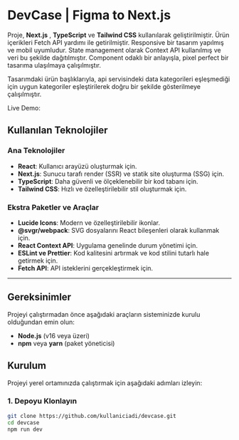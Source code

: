 # DevCase | Figma to Next.js

Proje, **Next.js** , **TypeScript** ve **Tailwind CSS** kullanılarak geliştirilmiştir. Ürün içerikleri Fetch API yardımı ile getirilmiştir. Responsive bir tasarım yapılmış ve mobil uyumludur. State management olarak Context API kullanılmış ve veri bu şekilde dağıtılmıştır. Component odaklı bir anlayışla, pixel perfect bir tasarıma ulaşılmaya çalışılmıştır.

Tasarımdaki ürün başlıklarıyla, api servisindeki data kategorileri eşleşmediği için uygun kategoriler eşleştirilerek doğru bir şekilde gösterilmeye çalışılmıştır.

Live Demo:

## Kullanılan Teknolojiler

### Ana Teknolojiler
- **React**: Kullanıcı arayüzü oluşturmak için.
- **Next.js**: Sunucu tarafı render (SSR) ve statik site oluşturma (SSG) için.
- **TypeScript**: Daha güvenli ve ölçeklenebilir bir kod tabanı için.
- **Tailwind CSS**: Hızlı ve özelleştirilebilir stil oluşturmak için.

### Ekstra Paketler ve Araçlar
- **Lucide Icons**: Modern ve özelleştirilebilir ikonlar.
- **@svgr/webpack**: SVG dosyalarını React bileşenleri olarak kullanmak için.
- **React Context API**: Uygulama genelinde durum yönetimi için.
- **ESLint ve Prettier**: Kod kalitesini artırmak ve kod stilini tutarlı hale getirmek için.
- **Fetch API**: API isteklerini gerçekleştirmek için.

---

## Gereksinimler

Projeyi çalıştırmadan önce aşağıdaki araçların sisteminizde kurulu olduğundan emin olun:
- **Node.js** (v16 veya üzeri)
- **npm** veya **yarn** (paket yöneticisi)

## Kurulum

Projeyi yerel ortamınızda çalıştırmak için aşağıdaki adımları izleyin:

### 1. Depoyu Klonlayın
```bash
git clone https://github.com/kullaniciadi/devcase.git
cd devcase
npm run dev